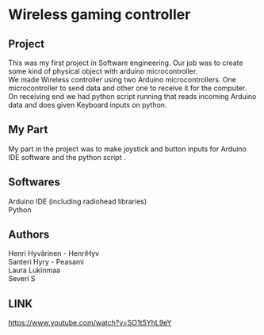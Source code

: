 # Wireless gaming controller

## Project
This was my first project in Software engineering. Our job was to create some kind of physical object with arduino microcontroller. \
We made Wireless controller using two Arduino microcontrollers. One microcontroller to send data and other one to receive it for the computer.\
On receiving end we had python script running that reads incoming Arduino data and does given Keyboard inputs on python.




## My Part
My part in the project was to make joystick and button inputs for Arduino IDE software and the python script .



## Softwares
Arduino IDE (including radiohead libraries)\
Python





## Authors
Henri Hyvärinen - HenriHyv\
Santeri Hyry - Peasami\
Laura Lukinmaa\
Severi S



## LINK
https://www.youtube.com/watch?v=SO1t5YhL9eY
